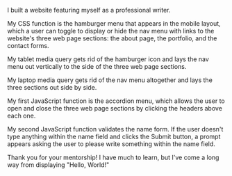 I built a website featuring myself as a professional writer. 

<!-- CSS function -->

My CSS function is the hamburger menu that appears in the mobile layout, which a user can toggle to display or hide the nav menu with links to the website's three web page sections: the about page, the portfolio, and the contact forms.

<!-- Media queries -->

My tablet media query gets rid of the hamburger icon and lays the nav menu out vertically to the side of the three web page sections.

My laptop media query gets rid of the nav menu altogether and lays the three sections out side by side.

<!-- JavaScript functions -->

My first JavaScript function is the accordion menu, which allows the user to open and close the three web page sections by clicking the headers above each one.

My second JavaScript function validates the name form. If the user doesn't type anything within the name field and clicks the Submit button, a prompt appears asking the user to please write something within the name field.


Thank you for your mentorship! I have much to learn, but I've come a long way from displaying "Hello, World!"
